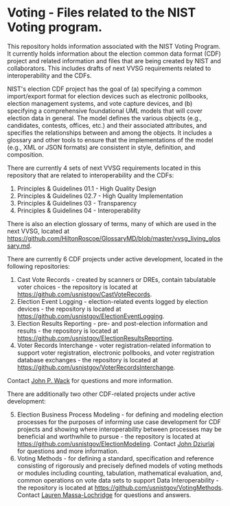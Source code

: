 # Voting - Files related to the NIST Voting program.

This repository holds information associated with the NIST Voting Program.  It currently holds information about the election common data format (CDF) project and related information and files that are being created by NIST and collaborators.  This includes drafts of next VVSG requirements related to interoperability and the CDFs.

NIST's election CDF project has the goal of (a) specifying a common import/export format for election devices such as electronic pollbooks, election management systems, and vote capture devices, and (b) specifying a comprehensive foundational UML models that will cover election data in general.  The model defines the various objects (e.g., candidates, contests, offices, etc.) and their associated attributes, and specifies the relationships between and among the objects.  It includes a glossary and other tools to ensure that the implementations of the model (e.g., XML or JSON formats) are consistent in style, definition, and composition.

There are currently 4 sets of next VVSG requirements located in this repository that are related to interoperability and the CDFs:

1. Principles & Guidelines 01.1 - High Quality Design
2. Principles & Guidelines 02.7 - High Quality Implementation
3. Principles & Guidelines 03 - Transparency
4. Principles & Guidelines 04 - Interoperability

There is also an election glossary of terms, many of which are used in the next VVSG, located at https://github.com/HiltonRoscoe/GlossaryMD/blob/master/vvsg_living_glossary.md.

There are currently 6 CDF projects under active development, located in the following repositories:

1. Cast Vote Records - created by scanners or DREs, contain tabulatable voter choices - the repository is located at https://github.com/usnistgov/CastVoteRecords.
2. Election Event Logging - election-related events logged by election devices - the repository is located at https://github.com/usnistgov/ElectionEventLogging.
3. Election Results Reporting - pre- and post-election information and results - the repository is located at https://github.com/usnistgov/ElectionResultsReporting.
4. Voter Records Interchange - voter registration-related information to support voter registration, electronic pollbooks, and voter registration database exchanges - the repository is located at https://github.com/usnistgov/VoterRecordsInterchange.

Contact [John P. Wack](mailto:john.wack@nist.gov) for questions and more information.

There are additionally two other CDF-related projects under active development:

5. Election Business Process Modeling - for defining and modeling election processes for the purposes of informing use case development for CDF projects and showing where interoperability between processes may be beneficial and worthwhile to pursue - the repository is located at https://github.com/usnistgov/ElectionModeling. Contact [John Dziurlaj](mailto:jndvoting@gmail.com) for questions and more information.
6. Voting Methods - for defining a standard, specification and reference consisting of rigorously and precisely defined models of voting methods or modules including counting, tabulation, mathematical evaluation, and, common operations on vote data sets to support Data Interoperability - the repository is located at https://github.com/usnistgov/VotingMethods. Contact [Lauren Massa-Lochridge](mailto:lauren.massa.lochridge.sf@gmail.com) for questions and answers.
